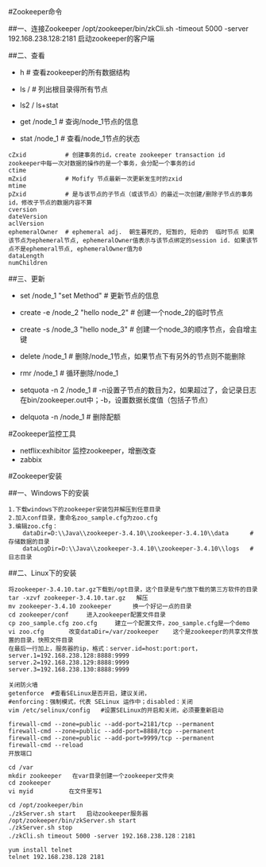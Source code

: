 #Zookeeper命令

##一、连接Zookeeper
/opt/zookeeper/bin/zkCli.sh -timeout 5000 -server 192.168.238.128:2181   启动zookeeper的客户端

##二、查看
- h             # 查看zookeeper的所有数据结构

- ls /          # 列出根目录得所有节点
- ls2 / ls+stat

- get /node_1   # 查询/node_1节点的信息

- stat /node_1  # 查看/node_1节点的状态
```
cZxid           # 创建事务的id，create zookeeper transaction id zookeeper中每一次对数据的操作的是一个事务，会分配一个事务的id
ctime
mZxid           # Mofify 节点最新一次更新发生时的zxid
mtime
pZxid           # 是与该节点的子节点（或该节点）的最近一次创建/删除子节点的事务id，修改子节点的数据内容不算
cversion
dateVersion
aclVersion
ephemeralOwner  # ephemeral adj.  朝生暮死的, 短暂的, 短命的  临时节点 如果该节点为ephemeral节点, ephemeralOwner值表示与该节点绑定的session id. 如果该节点不是ephemeral节点, ephemeralOwner值为0 
dataLength
numChildren
```
 
##三、更新
- set /node_1 "set Method"          # 更新节点的信息 

- create -e /node_2 "hello node_2"  # 创建一个node_2的临时节点
- create -s /node_3 "hello node_3"  # 创建一个node_3的顺序节点，会自增主键

- delete /node_1                    # 删除/node_1节点，如果节点下有另外的节点则不能删除
- rmr /node_1                       # 循环删除/node_1

- setquota -n 2 /node_1             # -n设置子节点的数目为2，如果超过了，会记录日志在bin/zookeeper.out中；-b，设置数据长度值（包括子节点）
- delquota -n /node_1               # 删除配额


#Zookeeper监控工具
- netflix:exhibitor   监控zookeeper，增删改查  
- zabbix


#Zookeeper安装

##一、Windows下的安装
```
1.下载windows下的zookeeper安装包并解压到任意目录
2.加入conf目录，重命名zoo_sample.cfg为zoo.cfg
3.编辑zoo.cfg：
    dataDir=D:\\Java\\zookeeper-3.4.10\\zookeeper-3.4.10\\data      # 存储数据的目录
    dataLogDir=D:\\Java\\zookeeper-3.4.10\\zookeeper-3.4.10\\logs   # 日志目录
```

##二、Linux下的安装
```
将zookeeper-3.4.10.tar.gz下载到/opt目录，这个目录是专门放下载的第三方软件的目录  
tar -xzvf zookeeper-3.4.10.tar.gz   解压  
mv zookeeper-3.4.10 zookeeper      换一个好记一点的目录  
cd zookeeper/conf     进入zookeeper配置文件目录  
cp zoo_sample.cfg zoo.cfg     建立一个配置文件，zoo_sample.cfg是一个demo  
vi zoo.cfg       改变dataDir=/var/zookeeper    这个是zookeeper的共享文件放置的目录，快照文件目录  
在最后一行加上，服务器的ip，格式：server.id=host:port:port，  
server.1=192.168.238.128:8888:9999  
server.2=192.168.238.129:8888:9999  
server.3=192.168.238.130:8888:9999  

关闭防火墙  
getenforce  #查看SELinux是否开启，建议关闭，  
#enforcing：强制模式，代表 SELinux 运作中；disabled：关闭  
vim /etc/selinux/config   #设置SELinux的开启和关闭，必须要重新启动  

firewall-cmd --zone=public --add-port=2181/tcp --permanent  
firewall-cmd --zone=public --add-port=8888/tcp --permanent  
firewall-cmd --zone=public --add-port=9999/tcp --permanent  
firewall-cmd --reload  
开放端口  
 
cd /var  
mkdir zookeeper   在var目录创建一个zookeeper文件夹  
cd zookeeper       
vi myid          在文件里写1  

cd /opt/zookeeper/bin  
./zkServer.sh start   启动zookeeper服务器    /opt/zookeeper/bin/zkServer.sh start  
./zkServer.sh stop               
./zkCli.sh timeout 5000 -server 192.168.238.128：2181  

yum install telnet  
telnet 192.168.238.128 2181  
```
